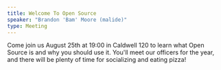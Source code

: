 ```yaml
---
title: Welcome To Open Source
speaker: "Brandon 'Bam' Moore (malide)"
type: Meeting
---
```

Come join us August 25th at 19:00 in Caldwell 120 to learn what Open Source is and why you should use it. You'll meet our officers for the year, and there will be plenty of time for socializing and eating pizza!

